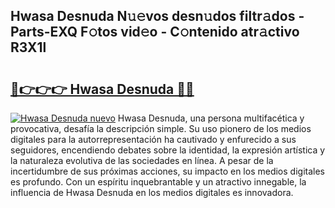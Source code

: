 ## Hwasa Desnuda N𝚞𝚎vos desn𝚞dos filtr𝚊dos - Parts-EXQ F𝚘tos vid𝚎o - C𝚘ntenido atr𝚊ctivo R3X1l

# <h2><a href="http://mb19o05.tromn.icu/?c=Hwasa+Desnuda">🔗👉👉👉 Hwasa Desnuda 🔗🔗</a></h2>

[![Hwasa Desnuda nuevo](https://i.imgur.com/pEAQMta.gif)](http://mb19o05.tromn.icu/?c=Hwasa+Desnuda)
Hwasa Desnuda, una persona multifacética y provocativa, desafía la descripción simple. Su uso pionero de los medios digitales para la autorrepresentación ha cautivado y enfurecido a sus seguidores, encendiendo debates sobre la identidad, la expresión artística y la naturaleza evolutiva de las sociedades en línea. A pesar de la incertidumbre de sus próximas acciones, su impacto en los medios digitales es profundo. Con un espíritu inquebrantable y un atractivo innegable, la influencia de Hwasa Desnuda en los medios digitales es innovadora.
